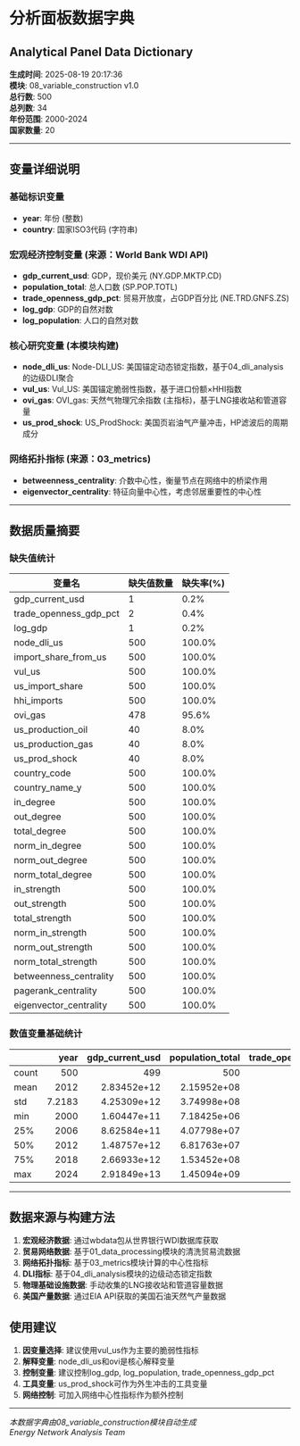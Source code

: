 # 分析面板数据字典
## Analytical Panel Data Dictionary

**生成时间**: 2025-08-19 20:17:36  
**模块**: 08_variable_construction v1.0  
**总行数**: 500  
**总列数**: 34  
**年份范围**: 2000-2024  
**国家数量**: 20

---

## 变量详细说明

### 基础标识变量
- **year**: 年份 (整数)
- **country**: 国家ISO3代码 (字符串)

### 宏观经济控制变量 (来源：World Bank WDI API)
- **gdp_current_usd**: GDP，现价美元 (NY.GDP.MKTP.CD)
- **population_total**: 总人口数 (SP.POP.TOTL)
- **trade_openness_gdp_pct**: 贸易开放度，占GDP百分比 (NE.TRD.GNFS.ZS)
- **log_gdp**: GDP的自然对数
- **log_population**: 人口的自然对数

### 核心研究变量 (本模块构建)
- **node_dli_us**: Node-DLI_US: 美国锚定动态锁定指数，基于04_dli_analysis的边级DLI聚合
- **vul_us**: Vul_US: 美国锚定脆弱性指数，基于进口份额×HHI指数
- **ovi_gas**: OVI_gas: 天然气物理冗余指数 (主指标)，基于LNG接收站和管道容量
- **us_prod_shock**: US_ProdShock: 美国页岩油气产量冲击，HP滤波后的周期成分

### 网络拓扑指标 (来源：03_metrics)
- **betweenness_centrality**: 介数中心性，衡量节点在网络中的桥梁作用
- **eigenvector_centrality**: 特征向量中心性，考虑邻居重要性的中心性

---

## 数据质量摘要

### 缺失值统计

| 变量名 | 缺失值数量 | 缺失率(%) |
|--------|------------|----------|
| gdp_current_usd | 1 | 0.2% |
| trade_openness_gdp_pct | 2 | 0.4% |
| log_gdp | 1 | 0.2% |
| node_dli_us | 500 | 100.0% |
| import_share_from_us | 500 | 100.0% |
| vul_us | 500 | 100.0% |
| us_import_share | 500 | 100.0% |
| hhi_imports | 500 | 100.0% |
| ovi_gas | 478 | 95.6% |
| us_production_oil | 40 | 8.0% |
| us_production_gas | 40 | 8.0% |
| us_prod_shock | 40 | 8.0% |
| country_code | 500 | 100.0% |
| country_name_y | 500 | 100.0% |
| in_degree | 500 | 100.0% |
| out_degree | 500 | 100.0% |
| total_degree | 500 | 100.0% |
| norm_in_degree | 500 | 100.0% |
| norm_out_degree | 500 | 100.0% |
| norm_total_degree | 500 | 100.0% |
| in_strength | 500 | 100.0% |
| out_strength | 500 | 100.0% |
| total_strength | 500 | 100.0% |
| norm_in_strength | 500 | 100.0% |
| norm_out_strength | 500 | 100.0% |
| norm_total_strength | 500 | 100.0% |
| betweenness_centrality | 500 | 100.0% |
| pagerank_centrality | 500 | 100.0% |
| eigenvector_centrality | 500 | 100.0% |

### 数值变量基础统计

|       |      year |   gdp_current_usd |   population_total |   trade_openness_gdp_pct |   log_gdp |   log_population |   node_dli_us |   import_share_from_us |   vul_us |   us_import_share |   hhi_imports |   ovi_gas |   us_production_oil |   us_production_gas |   us_prod_shock |   in_degree |   out_degree |   total_degree |   norm_in_degree |   norm_out_degree |   norm_total_degree |   in_strength |   out_strength |   total_strength |   norm_in_strength |   norm_out_strength |   norm_total_strength |   betweenness_centrality |   pagerank_centrality |   eigenvector_centrality |
|:------|----------:|------------------:|-------------------:|-------------------------:|----------:|-----------------:|--------------:|-----------------------:|---------:|------------------:|--------------:|----------:|--------------------:|--------------------:|----------------:|------------:|-------------:|---------------:|-----------------:|------------------:|--------------------:|--------------:|---------------:|-----------------:|-------------------:|--------------------:|----------------------:|-------------------------:|----------------------:|-------------------------:|
| count |  500      |     499           |      500           |                 498      |  499      |         500      |             0 |                      0 |        0 |                 0 |             0 |   22      |       460           |       460           |        460      |           0 |            0 |              0 |                0 |                 0 |                   0 |             0 |              0 |                0 |                  0 |                   0 |                     0 |                        0 |                     0 |                        0 |
| mean  | 2012      |       2.83452e+12 |        2.15952e+08 |                  60.9756 |   28.1124 |          18.2721 |           nan |                    nan |      nan |               nan |           nan |    0.7251 |    748366           |         1.34858e+07 |         -0      |         nan |          nan |            nan |              nan |               nan |                 nan |           nan |            nan |              nan |                nan |                 nan |                   nan |                      nan |                   nan |                      nan |
| std   |    7.2183 |       4.25309e+12 |        3.74998e+08 |                  28.8287 |    0.9689 |           1.273  |           nan |                    nan |      nan |               nan |           nan |    0.2878 |    361393           |         1.23529e+07 |          0.7889 |         nan |          nan |            nan |              nan |               nan |                 nan |           nan |            nan |              nan |                nan |                 nan |                   nan |                      nan |                   nan |                      nan |
| min   | 2000      |       1.60447e+11 |        7.18425e+06 |                  19.5596 |   25.8012 |          15.7874 |           nan |                    nan |      nan |               nan |           nan |    0.1999 |    188365           |         1.29101e+06 |         -1.786  |         nan |          nan |            nan |              nan |               nan |                 nan |           nan |            nan |              nan |                nan |                 nan |                   nan |                      nan |                   nan |                      nan |
| 25%   | 2006      |       8.62584e+11 |        4.07798e+07 |                  43.0968 |   27.4832 |          17.5237 |           nan |                    nan |      nan |               nan |           nan |    0.5212 |    458474           |         4.94591e+06 |         -0.3686 |         nan |          nan |            nan |              nan |               nan |                 nan |           nan |            nan |              nan |                nan |                 nan |                   nan |                      nan |                   nan |                      nan |
| 50%   | 2012      |       1.48757e+12 |        6.81763e+07 |                  55.8223 |   28.0282 |          18.0376 |           nan |                    nan |      nan |               nan |           nan |    0.8128 |    653059           |         9.55428e+06 |         -0.1384 |         nan |          nan |            nan |              nan |               nan |                 nan |           nan |            nan |              nan |                nan |                 nan |                   nan |                      nan |                   nan |                      nan |
| 75%   | 2018      |       2.66933e+12 |        1.53452e+08 |                  68.9957 |   28.6128 |          18.8461 |           nan |                    nan |      nan |               nan |           nan |    0.8878 |         1.11747e+06 |         1.71512e+07 |          0.4155 |         nan |          nan |            nan |              nan |               nan |                 nan |           nan |            nan |              nan |                nan |                 nan |                   nan |                      nan |                   nan |                      nan |
| max   | 2024      |       2.91849e+13 |        1.45094e+09 |                 184.107  |   31.0047 |          21.0955 |           nan |                    nan |      nan |               nan |           nan |    1.2402 |         1.40409e+06 |         4.49613e+07 |          1.9659 |         nan |          nan |            nan |              nan |               nan |                 nan |           nan |            nan |              nan |                nan |                 nan |                   nan |                      nan |                   nan |                      nan |

---

## 数据来源与构建方法


1. **宏观经济数据**: 通过wbdata包从世界银行WDI数据库获取
2. **贸易网络数据**: 基于01_data_processing模块的清洗贸易流数据
3. **网络拓扑指标**: 基于03_metrics模块计算的中心性指标
4. **DLI指标**: 基于04_dli_analysis模块的边级动态锁定指数
5. **物理基础设施数据**: 手动收集的LNG接收站和管道容量数据
6. **美国产量数据**: 通过EIA API获取的美国石油天然气产量数据

## 使用建议

1. **因变量选择**: 建议使用vul_us作为主要的脆弱性指标
2. **解释变量**: node_dli_us和ovi是核心解释变量
3. **控制变量**: 建议控制log_gdp, log_population, trade_openness_gdp_pct
4. **工具变量**: us_prod_shock可作为外生冲击的工具变量
5. **网络控制**: 可加入网络中心性指标作为额外控制

---

*本数据字典由08_variable_construction模块自动生成*  
*Energy Network Analysis Team*
